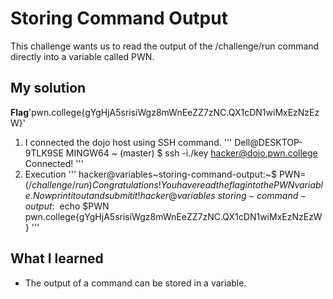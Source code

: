 # Storing Command Output 
This challenge wants us to read the output of the /challenge/run command directly into a variable called PWN.
## My solution
**Flag**'pwn.college{gYgHjA5srisiWgz8mWnEeZZ7zNC.QX1cDN1wiMxEzNzEzW}'
1. I connected the dojo host using SSH command.
'''
Dell@DESKTOP-9TLK9SE MINGW64 ~ (master)
$ ssh -i./key hacker@dojo.pwn.college
Connected!
'''
2. Execution 
'''
hacker@variables~storing-command-output:~$ PWN=$(/challenge/run)
Congratulations! You have read the flag into the PWN variable. Now print it out
and submit it!
hacker@variables~storing-command-output:~$ echo $PWN
pwn.college{gYgHjA5srisiWgz8mWnEeZZ7zNC.QX1cDN1wiMxEzNzEzW}
'''

## What I learned 
- The output of a command can be stored in a variable.